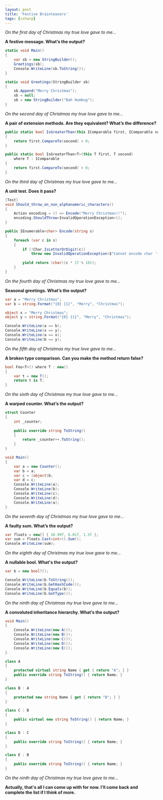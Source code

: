```yaml
---
layout: post
title: 'Festive Brainteasers'
tags: [csharp]
---
```


*On the first day of Christmas my true love gave to me...*

**A festive message. What’s the output?**

~~~csharp
static void Main()
{
    var sb = new StringBuilder();
    Greetings(sb);
    Console.WriteLine(sb.ToString());
}

static void Greetings(StringBuilder sb)
{
    sb.Append("Merry Christmas");
    sb = null;
    sb = new StringBuilder("Bah Humbug");
}
~~~



*On the second day of Christmas my true love gave to me...*

**A pair of extension methods. Are they equivalent? What’s the difference?**

~~~csharp
public static bool IsGreaterThan(this IComparable first, IComparable second) 
{
    return first.CompareTo(second) > 0;
}
~~~
~~~csharp
public static bool IsGreaterThan<T>(this T first, T second)
	where T : IComparable 
{
    return first.CompareTo(second) > 0;
}
~~~



*On the third day of Christmas my true love gave to me...*

**A unit test. Does it pass?**

~~~csharp
[Test]
void Should_throw_on_non_alphanumeric_characters()
{
    Action encoding = () => Encode("Merry Christmas!!");
    encoding.ShouldThrow<InvalidOperationException>();
}
~~~
~~~csharp
public IEnumerable<char> Encode(string s)
{
    foreach (var c in s)
    {
        if (!Char.IsLetterOrDigit(c))
            throw new InvalidOperationException($"Cannot encode char '{c}'"));
                  
        yield return (char)(c * 17 % 101);
    }
}
~~~



*On the fourth day of Christmas my true love gave to me...*

**Seasonal greetings. What’s the output?**

~~~csharp
var a = "Merry Christmas";
var b = string.Format("{0} {1}", "Merry", "Christmas");

object x = "Merry Christmas";
object y = string.Format("{0} {1}", "Merry", "Christmas");

Console.WriteLine(a == b);
Console.WriteLine(x == y);
Console.WriteLine(a == x);
Console.WriteLine(b == y);
~~~



*On the fifth day of Christmas my true love gave to me...*

**A broken type comparison. Can you make the method return false?**

~~~csharp
bool Foo<T>() where T : new()
{
    var t = new T();
    return t is T;
}
~~~

*On the sixth day of Christmas my true love gave to me...*

**A warped counter. What’s the output?**

~~~csharp
struct Counter
{
    int _counter;
     
    public override string ToString()
    {
        return _counter++.ToString();
    }
}

void Main()
{
    var a = new Counter();
    var b = a;
    var c = (object)b;
    var d = c;
    Console.WriteLine(a);
    Console.WriteLine(b);
    Console.WriteLine(c);
    Console.WriteLine(d);
    Console.WriteLine(a);
}
~~~



*On the seventh day of Christmas my true love gave to me...*

**A faulty sum. What’s the output?**

~~~csharp
var floats = new[] { 10.99f, 6.01f, 1.5f };    
var sum = floats.Cast<int>().Sum();
Console.WriteLine(sum);
~~~



*On the eighth day of Christmas my true love gave to me...*

**A nullable bool. What's the output?**

~~~csharp
var b = new bool?();

Console.WriteLine(b.ToString());
Console.WriteLine(b.GetHashCode());
Console.WriteLine(b.Equals(b));
Console.WriteLine(b.GetType());
~~~



*On the ninth day of Christmas my true love gave to me...*

**A convoluted inheritance hierarchy. What’s the output?**

~~~csharp
void Main()
{
    Console.WriteLine(new A());
    Console.WriteLine(new B());
    Console.WriteLine(new C());
    Console.WriteLine(new D());
    Console.WriteLine(new E());
}

class A
{
    protected virtual string Name { get { return "A"; } }
    public override string ToString() { return Name; }
}

class B : A
{
    protected new string Name { get { return "B"; } }
}

class C : B
{
    public virtual new string ToString() { return Name; }
}

class D : C
{
    public override string ToString() { return Name; }
}

class E : B
{
    public override string ToString() { return Name; }
}
~~~


*On the ninth day of Christmas my true love gave to me...*

**Actually, that's all I can come up with for now. I'll come back and complete the list if I think of more.**
